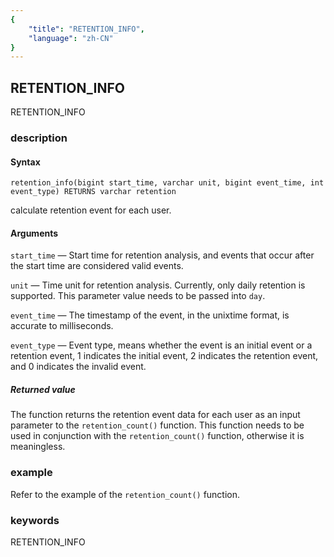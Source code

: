 ```yaml
---
{
    "title": "RETENTION_INFO",
    "language": "zh-CN"
}
---
```


<!-- 
Licensed to the Apache Software Foundation (ASF) under one
or more contributor license agreements.  See the NOTICE file
distributed with this work for additional information
regarding copyright ownership.  The ASF licenses this file
to you under the Apache License, Version 2.0 (the
"License"); you may not use this file except in compliance
with the License.  You may obtain a copy of the License at

  http://www.apache.org/licenses/LICENSE-2.0

Unless required by applicable law or agreed to in writing,
software distributed under the License is distributed on an
"AS IS" BASIS, WITHOUT WARRANTIES OR CONDITIONS OF ANY
KIND, either express or implied.  See the License for the
specific language governing permissions and limitations
under the License.
-->

## RETENTION_INFO

<version since="1.2.0">

RETENTION_INFO

</version>

### description
#### Syntax

`retention_info(bigint start_time, varchar unit, bigint event_time, int event_type) RETURNS varchar retention`

calculate retention event for each user.

#### Arguments

`start_time` — Start time for retention analysis, and events that occur after the start time are considered valid events.

`unit` — Time unit for retention analysis. Currently, only daily retention is supported. This parameter value needs to be passed into `day`.

`event_time` — The timestamp of the event, in the unixtime format, is accurate to milliseconds.

`event_type` — Event type, means whether the event is an initial event or a retention event, 1 indicates the initial event, 2 indicates the retention event, and 0 indicates the invalid event.


##### Returned value

The function returns the retention event data for each user as an input parameter to the `retention_count()` function. This function needs to be used in conjunction with the `retention_count()` function, otherwise it is meaningless.

### example

Refer to the example of the `retention_count()` function.

### keywords

RETENTION_INFO
